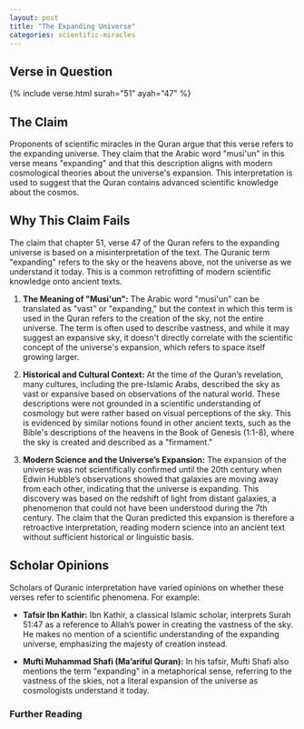 ```yaml
---
layout: post
title: "The Expanding Universe"
categories: scientific-miracles
---
```


## Verse in Question

{% include verse.html surah="51" ayah="47" %}

## The Claim

Proponents of scientific miracles in the Quran argue that this verse refers to the expanding universe. They claim that the Arabic word "musi'un" in this verse means "expanding" and that this description aligns with modern cosmological theories about the universe's expansion. This interpretation is used to suggest that the Quran contains advanced scientific knowledge about the cosmos.

## Why This Claim Fails

The claim that chapter 51, verse 47 of the Quran refers to the expanding universe is based on a misinterpretation of the text. The Quranic term "expanding" refers to the sky or the heavens above, not the universe as we understand it today. This is a common retrofitting of modern scientific knowledge onto ancient texts.

1. **The Meaning of "Musi'un":**
   The Arabic word "musi'un" can be translated as "vast" or "expanding," but the context in which this term is used in the Quran refers to the creation of the sky, not the entire universe. The term is often used to describe vastness, and while it may suggest an expansive sky, it doesn't directly correlate with the scientific concept of the universe's expansion, which refers to space itself growing larger.

2. **Historical and Cultural Context:**
   At the time of the Quran’s revelation, many cultures, including the pre-Islamic Arabs, described the sky as vast or expansive based on observations of the natural world. These descriptions were not grounded in a scientific understanding of cosmology but were rather based on visual perceptions of the sky. This is evidenced by similar notions found in other ancient texts, such as the Bible's descriptions of the heavens in the Book of Genesis (1:1-8), where the sky is created and described as a "firmament."

3. **Modern Science and the Universe’s Expansion:**
   The expansion of the universe was not scientifically confirmed until the 20th century when Edwin Hubble’s observations showed that galaxies are moving away from each other, indicating that the universe is expanding. This discovery was based on the redshift of light from distant galaxies, a phenomenon that could not have been understood during the 7th century. The claim that the Quran predicted this expansion is therefore a retroactive interpretation, reading modern science into an ancient text without sufficient historical or linguistic basis.

## Scholar Opinions

Scholars of Quranic interpretation have varied opinions on whether these verses refer to scientific phenomena. For example:

- **Tafsir Ibn Kathir:** Ibn Kathir, a classical Islamic scholar, interprets Surah 51:47 as a reference to Allah’s power in creating the vastness of the sky. He makes no mention of a scientific understanding of the expanding universe, emphasizing the majesty of creation instead.

- **Mufti Muhammad Shafi (Ma’ariful Quran):** In his tafsir, Mufti Shafi also mentions the term "expanding" in a metaphorical sense, referring to the vastness of the skies, not a literal expansion of the universe as cosmologists understand it today.

### Further Reading
